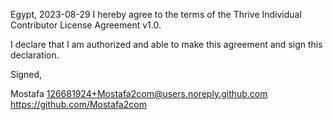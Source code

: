 Egypt, 2023-08-29
I hereby agree to the terms of the Thrive Individual Contributor License Agreement v1.0.

I declare that I am authorized and able to make this agreement and sign this declaration.

Signed,

Mostafa 126681924+Mostafa2com@users.noreply.github.com https://github.com/Mostafa2com
